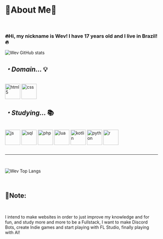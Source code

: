 <h1>🌌About Me🌌</h1>
<br>
<h3>🔥Hi, my nickname is Wev! I have 17 years old and I live in Brazil!🔥</h3>

![Wev GitHub stats](https://github-readme-stats.vercel.app/api?username=Wev237&show_icons=true&theme=tokyonight)

<h2><i>・Domain... </i>💡</h2>

<div style="display: inline block"><br/>
    <img align="center" alt="html5" width="50px" src="https://cdn.jsdelivr.net/gh/devicons/devicon@latest/icons/html5/html5-original-wordmark.svg"/>
    <img align="center" alt="css" width="50px" src="https://cdn.jsdelivr.net/gh/devicons/devicon@latest/icons/css3/css3-original-wordmark.svg"/>
</div>    
<h2><i>・Studying... </i>📚</h2>

<div style="display: inline block"><br/>
    <img align="center" alt="js" width="50px" src="https://cdn.jsdelivr.net/gh/devicons/devicon@latest/icons/javascript/javascript-original.svg"/>
    <img align="center" alt="sql" width="50px" src="https://cdn.jsdelivr.net/gh/devicons/devicon@latest/icons/azuresqldatabase/azuresqldatabase-original.svg"/>
    <img align="center" alt="php" width="50px" src="https://cdn.jsdelivr.net/gh/devicons/devicon@latest/icons/php/php-original.svg"/>
    <img align="center" alt="lua" width="50px" src="https://cdn.jsdelivr.net/gh/devicons/devicon@latest/icons/lua/lua-original.svg"/>
    <img align="center" alt="kotlin" width="50px" src="https://cdn.jsdelivr.net/gh/devicons/devicon@latest/icons/kotlin/kotlin-original.svg"/>
    <img align="center" alt="python" width="50px" src="https://cdn.jsdelivr.net/gh/devicons/devicon@latest/icons/python/python-original.svg"/>
    <img align="center" alt="r" width="50px" src="https://cdn.jsdelivr.net/gh/devicons/devicon@latest/icons/r/r-plain.svg"/> 
</div><br/><hr/><br/>

![Wev Top Langs](https://github-readme-stats.vercel.app/api/top-langs/?username=Wev237&show=compact)

<br>
<h2>📃Note:</h2>
<br>
<p>I intend to make websites in order to just improve my knowledge and for fun, and study more and more to be a Fullstack, I want to make Discord Bots, create Indie games and start playing with FL Studio, finally playing with AI!</p>
